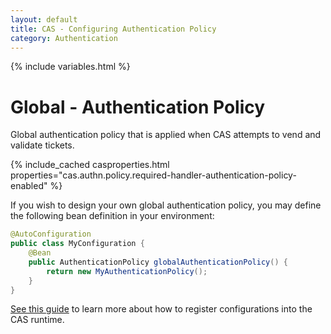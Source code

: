 ```yaml
---
layout: default
title: CAS - Configuring Authentication Policy
category: Authentication
---
```

{% include variables.html %}

# Global - Authentication Policy

Global authentication policy that is applied when CAS attempts to vend and validate tickets.

{% include_cached casproperties.html properties="cas.authn.policy.required-handler-authentication-policy-enabled" %}

If you wish to design your own global authentication policy,
you may define the following bean definition in your environment:

```java
@AutoConfiguration
public class MyConfiguration {
    @Bean
    public AuthenticationPolicy globalAuthenticationPolicy() {
        return new MyAuthenticationPolicy();
    }
}
```

[See this guide](../configuration/Configuration-Management-Extensions.html) to learn
more about how to register configurations into the CAS runtime.
